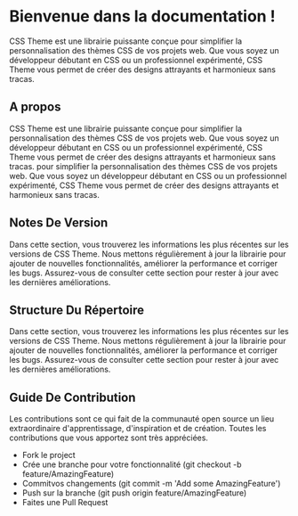# Bienvenue dans la documentation !
CSS Theme est une librairie puissante conçue pour simplifier la personnalisation des thèmes CSS de vos projets web. Que vous soyez un développeur débutant en CSS ou un professionnel expérimenté, CSS Theme vous permet de créer des designs attrayants et harmonieux sans tracas.
## A propos
CSS Theme est une librairie puissante conçue pour simplifier la personnalisation des thèmes CSS de vos projets web. Que vous soyez un développeur débutant en CSS ou un professionnel expérimenté, CSS Theme vous permet de créer des designs attrayants et harmonieux sans tracas. pour simplifier la personnalisation des thèmes CSS de vos projets web. Que vous soyez un développeur débutant en CSS ou un professionnel expérimenté, CSS Theme vous permet de créer des designs attrayants et harmonieux sans tracas.
## Notes De Version
Dans cette section, vous trouverez les informations les plus récentes sur les versions de CSS Theme. Nous mettons régulièrement à jour la librairie pour ajouter de nouvelles fonctionnalités, améliorer la performance et corriger les bugs. Assurez-vous de consulter cette section pour rester à jour avec les dernières améliorations.
## Structure Du Répertoire
Dans cette section, vous trouverez les informations les plus récentes sur les versions de CSS Theme. Nous mettons régulièrement à jour la librairie pour ajouter de nouvelles fonctionnalités, améliorer la performance et corriger les bugs. Assurez-vous de consulter cette section pour rester à jour avec les dernières améliorations.
## Guide De Contribution
Les contributions sont ce qui fait de la communauté open source un lieu extraordinaire d'apprentissage, d'inspiration et de création. Toutes les contributions que vous apportez sont très appréciées.

* Fork le project
* Crée une branche pour votre fonctionnalité (git checkout -b feature/AmazingFeature)
* Commitvos changements (git commit -m 'Add some AmazingFeature')
* Push sur la branche (git push origin feature/AmazingFeature)
* Faites une Pull Request